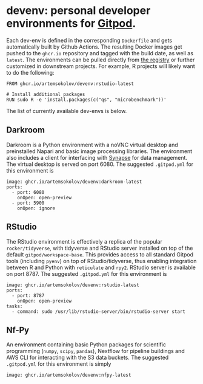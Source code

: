 # devenv: personal developer environments for [Gitpod](https://gitpod.io/).

Each dev-env is defined in the corresponding `Dockerfile` and gets automatically built by Github Actions. The resulting Docker images get pushed to the `ghcr.io` repository and tagged with the build date, as well as `latest`. The environments can be pulled directly from [the registry](https://github.com/ArtemSokolov/devenv/pkgs/container/devenv) or further customized in downstream projects. For example, R projects will likely want to do the following:

```
FROM ghcr.io/artemsokolov/devenv:rstudio-latest

# Install additional packages
RUN sudo R -e 'install.packages(c("qs", "microbenchmark"))'
```

The list of currently available dev-envs is below.

## Darkroom

Darkroom is a Python environment with a noVNC virtual desktop and preinstalled Napari and basic image processing libraries. The environment also includes a client for interfacing with [Synapse](https://synapse.org/) for data management. The virtual desktop is served on port 6080. The suggested `.gitpod.yml` for this environment is

```
image: ghcr.io/artemsokolov/devenv:darkroom-latest
ports:
  - port: 6080
    onOpen: open-preview
  - port: 5900
    onOpen: ignore
```

## RStudio

The RStudio environment is effectively a replica of the popular `rocker/tidyverse`, with tidyverse and RStudio server installed on top of the default `gitpod/workspace-base`. This provides access to all standard Gitpod tools (including `pyenv`) on top of RStudio/tidyverse, thus enabling integration between R and Python with `reticulate` and `rpy2`. RStudio server is available on port 8787. The suggested `.gitpod.yml` for this environment is

```
image: ghcr.io/artemsokolov/devenv:rstudio-latest
ports:
  - port: 8787
    onOpen: open-preview
tasks:
  - command: sudo /usr/lib/rstudio-server/bin/rstudio-server start
```

## Nf-Py

An environment containing basic Python packages for scientific programming (`numpy`, `scipy`, `pandas`), Nextflow for pipeline buildings and AWS CLI for interacting with the S3 data buckets. The suggested `.gitpod.yml` for this environment is simply

```
image: ghcr.io/artemsokolov/devenv:nfpy-latest
```
